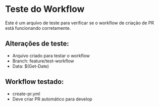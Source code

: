 # Teste do Workflow

Este é um arquivo de teste para verificar se o workflow de criação de PR está funcionando corretamente.

## Alterações de teste:
- Arquivo criado para testar o workflow
- Branch: feature/test-workflow
- Data: $(Get-Date)

## Workflow testado:
- create-pr.yml
- Deve criar PR automático para develop 